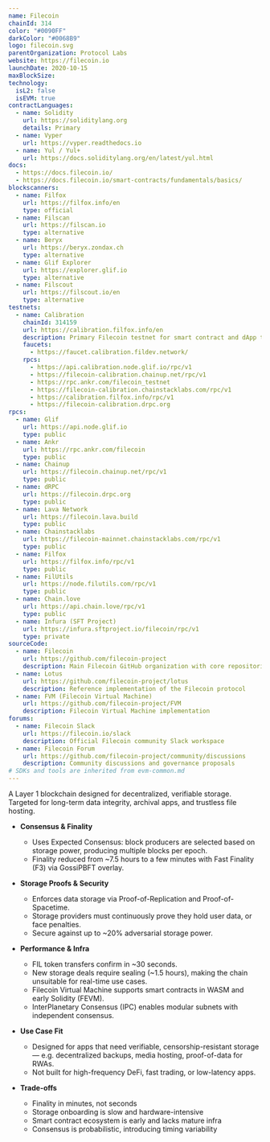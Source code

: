 ```yaml
---
name: Filecoin
chainId: 314
color: "#0090FF"
darkColor: "#0068B9"
logo: filecoin.svg
parentOrganization: Protocol Labs
website: https://filecoin.io
launchDate: 2020-10-15
maxBlockSize: 
technology:
  isL2: false
  isEVM: true
contractLanguages:
  - name: Solidity
    url: https://soliditylang.org
    details: Primary
  - name: Vyper
    url: https://vyper.readthedocs.io
  - name: Yul / Yul+
    url: https://docs.soliditylang.org/en/latest/yul.html
docs:
  - https://docs.filecoin.io/
  - https://docs.filecoin.io/smart-contracts/fundamentals/basics/
blockscanners:
  - name: Filfox
    url: https://filfox.info/en
    type: official
  - name: Filscan
    url: https://filscan.io
    type: alternative
  - name: Beryx
    url: https://beryx.zondax.ch
    type: alternative
  - name: Glif Explorer
    url: https://explorer.glif.io
    type: alternative
  - name: Filscout
    url: https://filscout.io/en
    type: alternative
testnets:
  - name: Calibration
    chainId: 314159
    url: https://calibration.filfox.info/en
    description: Primary Filecoin testnet for smart contract and dApp testing with real network conditions.
    faucets:
      - https://faucet.calibration.fildev.network/
    rpcs:
      - https://api.calibration.node.glif.io/rpc/v1
      - https://filecoin-calibration.chainup.net/rpc/v1
      - https://rpc.ankr.com/filecoin_testnet
      - https://filecoin-calibration.chainstacklabs.com/rpc/v1
      - https://calibration.filfox.info/rpc/v1
      - https://filecoin-calibration.drpc.org
rpcs:
  - name: Glif
    url: https://api.node.glif.io
    type: public
  - name: Ankr
    url: https://rpc.ankr.com/filecoin
    type: public
  - name: Chainup
    url: https://filecoin.chainup.net/rpc/v1
    type: public
  - name: dRPC
    url: https://filecoin.drpc.org
    type: public
  - name: Lava Network
    url: https://filecoin.lava.build
    type: public
  - name: Chainstacklabs
    url: https://filecoin-mainnet.chainstacklabs.com/rpc/v1
    type: public
  - name: Filfox
    url: https://filfox.info/rpc/v1
    type: public
  - name: FilUtils
    url: https://node.filutils.com/rpc/v1
    type: public
  - name: Chain.love
    url: https://api.chain.love/rpc/v1
    type: public
  - name: Infura (SFT Project)
    url: https://infura.sftproject.io/filecoin/rpc/v1
    type: private
sourceCode:
  - name: Filecoin
    url: https://github.com/filecoin-project
    description: Main Filecoin GitHub organization with core repositories
  - name: Lotus
    url: https://github.com/filecoin-project/lotus
    description: Reference implementation of the Filecoin protocol
  - name: FVM (Filecoin Virtual Machine)
    url: https://github.com/filecoin-project/FVM
    description: Filecoin Virtual Machine implementation
forums:
  - name: Filecoin Slack
    url: https://filecoin.io/slack
    description: Official Filecoin community Slack workspace
  - name: Filecoin Forum
    url: https://github.com/filecoin-project/community/discussions
    description: Community discussions and governance proposals
# SDKs and tools are inherited from evm-common.md
---
```


A Layer 1 blockchain designed for decentralized, verifiable storage. Targeted for long-term data integrity, archival apps, and trustless file hosting.

- **Consensus & Finality**  
  - Uses Expected Consensus: block producers are selected based on storage power, producing multiple blocks per epoch.  
  - Finality reduced from ~7.5 hours to a few minutes with Fast Finality (F3) via GossiPBFT overlay.  

- **Storage Proofs & Security**  
  - Enforces data storage via Proof-of-Replication and Proof-of-Spacetime.  
  - Storage providers must continuously prove they hold user data, or face penalties.  
  - Secure against up to ~20% adversarial storage power.  

- **Performance & Infra**  
  - FIL token transfers confirm in ~30 seconds.  
  - New storage deals require sealing (~1.5 hours), making the chain unsuitable for real-time use cases.  
  - Filecoin Virtual Machine supports smart contracts in WASM and early Solidity (FEVM).  
  - InterPlanetary Consensus (IPC) enables modular subnets with independent consensus.  

- **Use Case Fit**  
  - Designed for apps that need verifiable, censorship-resistant storage — e.g. decentralized backups, media hosting, proof-of-data for RWAs.  
  - Not built for high-frequency DeFi, fast trading, or low-latency apps.  

- **Trade-offs**  
  - Finality in minutes, not seconds  
  - Storage onboarding is slow and hardware-intensive  
  - Smart contract ecosystem is early and lacks mature infra  
  - Consensus is probabilistic, introducing timing variability  